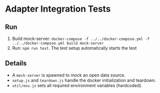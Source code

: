 # Adapter Integration Tests


## Run

1. Build mock-server: `docker-compose -f ../../docker-compose.yml -f ../../docker-compose.yml build mock-server`
2. Run: `npm run test`. The test setup automatically starts the test


## Details

* A `mock-server` is spawned to mock an open data source.
* `setup.js` and `teardown.js` handle the docker initialization and teardown.
* `util/env.js` sets all required environment variables (hardcoded).